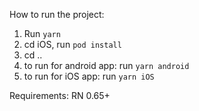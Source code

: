 
How to run the project:


1. Run `yarn`
2. cd iOS, run `pod install`
3. cd .. 
4. to run for android app: run `yarn android`
5. to run for iOS app: run `yarn iOS`

Requirements:
RN 0.65+
